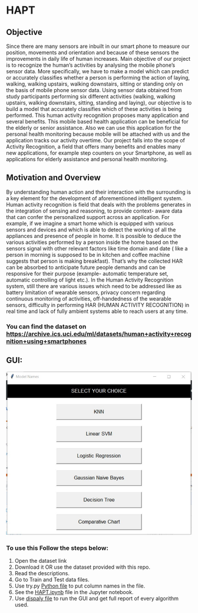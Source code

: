 # HAPT

## Objective
Since there are many sensors are inbuilt in our smart phone to measure our position,
movements and orientation and because of these sensors the improvements in daily life of
human increases. Main objective of our project is to recognize the human’s activities by
analysing the mobile phone’s sensor data. More specifically, we have to make a model which
can predict or accurately classifies whether a person is performing the action of laying,
walking, walking upstairs, walking downstairs, sitting or standing only on the basis of mobile
phone sensor data. Using sensor data obtained from study participants performing six
different activities (walking, walking upstairs, walking downstairs, sitting, standing and
laying), our objective is to build a model that accurately classifies which of these activities is
being performed. This human activity recognition proposes many application and several
benefits. This mobile based health application can be beneficial for the elderly or senior
assistance. Also we can use this application for the personal health monitoring because
mobile will be attached with us and the application tracks our activity overtime. Our project
falls into the scope of Activity Recognition, a field that offers many benefits and enables
many new applications, for example step counters on your Smartphone, as well as
applications for elderly assistance and personal health monitoring.

##  Motivation and Overview
By understanding human action and their interaction with the surrounding is a key element
for the development of aforementioned intelligent system. Human activity recognition is field
that deals with the problems generates in the integration of sensing and reasoning, to provide
context- aware data that can confer the personalized support across an application. For
example, if we imagine a smart home which is equipped with various sensors and devices and
which is able to detect the working of all the appliances and presence of people in home. It is
possible to deduce the various activities performed by a person inside the home based on the
sensors signal with other relevant factors like time domain and date ( like a person in morning
is supposed to be in kitchen and coffee machine suggests that person is making breakfast).
That’s why the collected HAR can be absorbed to anticipate future people demands and can
be responsive for their purpose (example- automatic temperature set, automatic controlling of
light etc.). In the Human Activity Recognition system, still there are various issues which
need to be addressed like as battery limitation of wearable sensors, privacy concern regarding
continuous monitoring of activities, off-handedness of the wearable sensors, difficulty in
performing HAR (HUMAN ACTIVITY RECOGNITION) in real time and lack of fully
ambient systems able to reach users at any time.

### You can find the dataset on https://archive.ics.uci.edu/ml/datasets/human+activity+recognition+using+smartphones

## GUI:
![alt text](https://github.com/HAPTDS/HAPT/blob/master/Images/GUI.png)


### To use this Follow the steps below:
1. Open the dataset link
2. Download it OR use the dataset provided with this repo.
3. Read the descriptions.
4. Go to Train and Test data files.
5. Use try.py [Python file](https://github.com/HAPTDS/HAPT/blob/master/try.py) to put column names in the file.
6. See the [HAPT.ipynb](https://github.com/HAPTDS/HAPT/blob/master/HAPT%20preprocessing.ipynb) file in the Jupyter notebook.
7. Use [dispaly file](https://github.com/HAPTDS/HAPT/blob/master/display.py) to run the GUI and get full report of every algorithm used.
